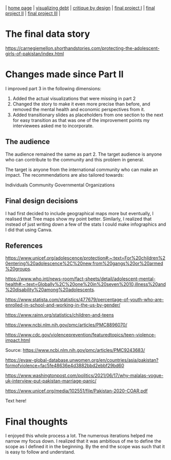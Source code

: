 | [home page](https://cmustudent.github.io/tswd-portfolio-templates/) | [visualizing debt](visualizing-government-debt) | [critique by design](critique-by-design) | [final project I](final-project-part-one) | [final project II](final-project-part-two) | [final project III](final-project-part-three) |

# The final data story
https://carnegiemellon.shorthandstories.com/protecting-the-adolescent-girls-of-pakistan/index.html

# Changes made since Part II
I improved part 3 in the following dimensions:
1. Added the actual visualizations that were missing in part 2
2. Changed the story to make it even more precise than before, and removed the mental health and economic perspectives from it.
3. Added transitionary slides as placeholders from one section to the next for easy transition as that was one of the improvement points my interviewees asked me to incorporate. 

## The audience
The audience remained the same as part 2. The target audience is anyone who can contribute to the community and this problem in general.

The target is anyone from the international community who can make an impact. The recommendations are also tailored towards:

Individuals
Community
Governmental Organizations

## Final design decisions
I had first decided to include geographical maps more but eventually, I realised that Tree maps show my point better. Similarly, I realized that instead of just writing down a few of the stats I could make infographics and I did that using Canva. 

## References
https://www.unicef.org/adolescence/protection#:~:text=For%20children%20entering%20adolescence%2C%20new,from%20gangs%20or%20armed%20groups.

https://www.who.int/news-room/fact-sheets/detail/adolescent-mental-health#:~:text=Globally%2C%20one%20in%20seven%2010,illness%20and%20disability%20among%20adolescents.

https://www.statista.com/statistics/477679/percentage-of-youth-who-are-enrolled-in-school-and-working-in-the-us-by-gender/

https://www.rainn.org/statistics/children-and-teens

https://www.ncbi.nlm.nih.gov/pmc/articles/PMC8896070/

https://www.cdc.gov/violenceprevention/featuredtopics/teen-violence-impact.html

Source: https://www.ncbi.nlm.nih.gov/pmc/articles/PMC9243683/

https://evaw-global-database.unwomen.org/en/countries/asia/pakistan?formofviolence=fac5fe48636e4d3882bbd2ebbf29bd60

https://www.washingtonpost.com/politics/2021/06/17/why-malalas-vogue-uk-interview-put-pakistan-marriage-panic/

https://www.unicef.org/media/102551/file/Pakistan-2020-COAR.pdf

Text here!

# Final thoughts
I enjoyed this whole process a lot. The numerous iterations helped me narrow my focus down. I realized that it was ambitious of me to define the scope as I defined it in the beginning. By the end the scope was such that it is easy to follow and understand. 
